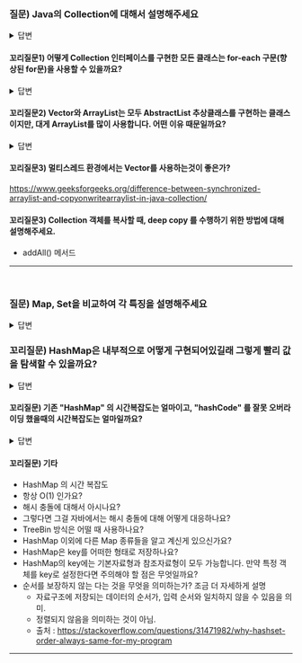 ### 질문) Java의 Collection에 대해서 설명해주세요

<details>
    <summary>답변</summary>

- 컬렉션은 목록성 데이터를 처리하는 자료구조를 통칭.
- Map이 컬렉션을 다루는 방법이 List, Set과 달라 Collection 인터페이스에 포함되지는 않지만 Map 또한 컬렉션데이터 그룹에 속함.
- 자바의 Collection 구조도는 아래와 같음.
![java-data-structure](https://github.com/proHyundo/backend-cs-study/assets/128882585/ce7f5721-5264-4f15-9afd-b2a70e8def89)

</details>

#### 꼬리질문1) 어떻게 Collection 인터페이스를 구현한 모든 클래스는 for-each 구문(향상된 for문)을 사용할 수 있을까요?

<details>
    <summary>답변</summary>

```java
// for-each : 향상된 for문
for ( Type Identifier : Expression ) Statement;

// 컴파일러가 for-each 구문을 for-loop으로 변환한다.
for (Iterator iter = Expression.iterator(); iter.hasNext(); ) {
    Type Identifier = iter.next();
    Statement;
}
```
- Collection 인터페이스는 Iterable 인터페이스를 구현하고 있어, Iterable 인터페이스에 정의된 `Iterator<T> iterator();` 메서드를 사용할 수 있다.
- `iterator()`는 `Iterator<T>` 를 반환하고, `Iterator` 에는 `hasNext()`와 `next()` 메서드가 정의되어 있다.
- 컴파일러는 for-each 구문을 이러한 메서드들로 for-loop 으로 변환하기 때문에 모든 클래스에서 for-each 구문을 사용할 수 있다.

</details>

#### 꼬리질문2) Vector와 ArrayList는 모두 AbstractList 추상클래스를 구현하는 클래스 이지만, 대게 ArrayList를 많이 사용합니다. 어떤 이유 때문일까요?

<details>
    <summary>답변</summary>

1. ArrayList는 비동기적이다.
    - 스레드에 안전한 구현이 필요하지 않은 경우 Vecotr 대신 비동기적인 ArrayList를 사용하는 것이 권장된다. Unlike the new collection implementations, Vector is synchronized. If a thread-safe implementation is not needed, it is recommended to use ArrayList in place of Vector.(출처 : https://docs.oracle.com/javase/7/docs/api/java/util/Vector.html)
    - 하나 이상의 스레드가 구조적으로 목록을 수정하는 경우, 외부에서 동기화해야 한다. 구조 수정이란, 하나 이상의 요소를 추가 또는 삭제하거나 뒷받침 배열의 크기를 명시적으로 조정하는 모든 작업을 말하며, 단순히 요소의 값을 설정하는 것은 구조 수정이 아니다.
    - Vector는, 멀티스레딩 환경에서 현재 스레드가 객체의 잠금을 해제할 때까지 다른 스레드를 실행 가능 또는 실행 불가능 상태로 유지합니다.

2. 새 요소를 추가할 때, 내부 동작 차이
    - 새 요소를 추가할 때, 여유공간이 없으면 vector는 사이즈의 2배가 증가. arraylist는 1/2배 증가

참고 링크 : [Vector vs ArrayList in Java](https://www.geeksforgeeks.org/vector-vs-arraylist-java/)

</details>

#### 꼬리질문3) 멀티스레드 환경에서는 Vector를 사용하는것이 좋은가?

https://www.geeksforgeeks.org/difference-between-synchronized-arraylist-and-copyonwritearraylist-in-java-collection/


#### 꼬리질문3) Collection 객체를 복사할 때, deep copy 를 수행하기 위한 방법에 대해 설명해주세요. 

- addAll() 메서드


---
</br>

### 질문) Map, Set을 비교하여 각 특징을 설명해주세요

<details>
    <summary>답변</summary>

- 공통점 : Java의 자료구조, 제네릭을 사용해 데이터타입을 명시
- 차이점 : 패키기 구조, 동작 방식, 사용법

**Set**
- 

**Map**
- key-value 형식으로 값을 저장.
- 메서드 : get(), put()

</details>

### 꼬리질문) HashMap은 내부적으로 어떻게 구현되어있길래 그렇게 빨리 값을 탐색할 수 있을까요?

<details>
    <summary>답변</summary>

- HashMap 내부 LinkedList ("RedBlackTree" 관련한 내용도 나오면 좋습니다.)

</details>

#### 꼬리질문) 기존 "HashMap" 의 시간복잡도는 얼마이고, "hashCode" 를 잘못 오버라이딩 했을때의 시간복잡도는 얼마일까요?

<details>
    <summary>답변</summary>

- 

</details>

#### 꼬리질문) 기타

- HashMap 의 시간 복잡도
- 항상 O(1) 인가요?
- 해시 충돌에 대해서 아시나요?
- 그렇다면 그걸 자바에서는 해시 충돌에 대해 어떻게 대응하나요?
- TreeBin 방식은 어떨 때 사용하나요?
- HashMap 이외에 다른 Map 종류들을 알고 계신게 있으신가요?
- HashMap은 key를 어떠한 형태로 저장하나요?
- HashMap의 key에는 기본자료형과 참조자료형이 모두 가능합니다. 만약 특정 객체를 key로 설정한다면 주의해야 할 점은 무엇일까요?
- 순서를 보장하지 않는 다는 것을 무엇을 의미하는가? 조금 더 자세하게 설명
    - 자료구조에 저장되는 데이터의 순서가, 입력 순서와 일치하지 않을 수 있음을 의미.
    - 정렬되지 않음을 의미하는 것이 아님.
    - 출처 : https://stackoverflow.com/questions/31471982/why-hashset-order-always-same-for-my-program

---
</br>